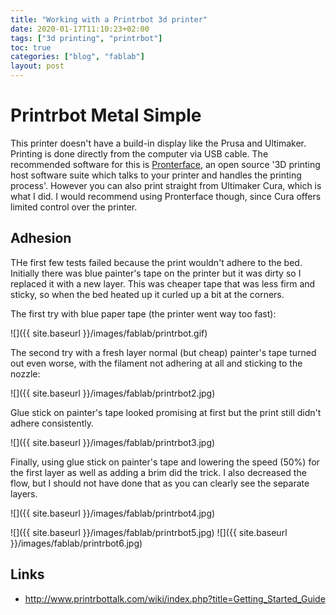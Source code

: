 ```yaml
---
title: "Working with a Printrbot 3d printer"
date: 2020-01-17T11:10:23+02:00
tags: ["3d printing", "printrbot"]
toc: true
categories: ["blog", "fablab"]
layout: post
---
```


# Printrbot Metal Simple
This printer doesn't have a build-in display like the Prusa and Ultimaker. Printing is done directly from the computer via USB cable. The recommended software for this is [Pronterface](https://www.pronterface.com/), an open source '3D printing host software suite which talks to your printer and handles the printing process'. However you can also print straight from Ultimaker Cura, which is what I did. I would recommend using Pronterface though, since Cura offers limited control over the printer. 

## Adhesion
THe first few tests failed because the print wouldn't adhere to the bed. Initially there was blue painter's tape on the printer but it was dirty so I replaced it with a new layer. This was cheaper tape that was less firm and sticky, so when the bed heated up it curled up a bit at the corners. 

The first try with blue paper tape (the printer went way too fast):

![]({{ site.baseurl }}/images/fablab/printrbot.gif)

The second try with a fresh layer normal (but cheap) painter's tape turned out even worse, with the filament not adhering at all and sticking to the nozzle:

![]({{ site.baseurl }}/images/fablab/printrbot2.jpg)

Glue stick on painter's tape looked promising at first but the print still didn't adhere consistently.

![]({{ site.baseurl }}/images/fablab/printrbot3.jpg)

Finally, using glue stick on painter's tape and lowering the speed (50%) for the first layer as well as adding a brim did the trick. I also decreased the flow, but I should not have done that as you can clearly see the separate layers.

![]({{ site.baseurl }}/images/fablab/printrbot4.jpg)

<div markdown="1" class="row-2">
![]({{ site.baseurl }}/images/fablab/printrbot5.jpg)
![]({{ site.baseurl }}/images/fablab/printrbot6.jpg)
</div>


## Links
- <http://www.printrbottalk.com/wiki/index.php?title=Getting_Started_Guide>